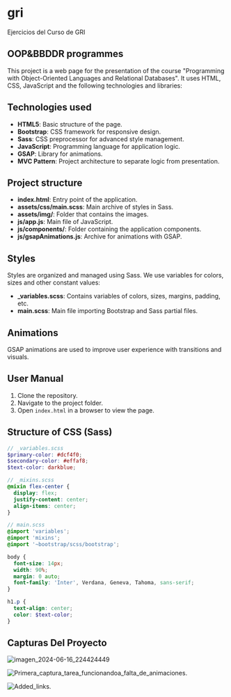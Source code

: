 # gri

Ejercicios del Curso de GRI

## OOP&BBDDR programmes

This project is a web page for the presentation of the course "Programming with Object-Oriented Languages and Relational Databases". It uses HTML, CSS, JavaScript and the following technologies and libraries:

## Technologies used

- **HTML5**: Basic structure of the page.
- **Bootstrap**: CSS framework for responsive design.
- **Sass**: CSS preprocessor for advanced style management.
- **JavaScript**: Programming language for application logic.
- **GSAP**: Library for animations.
- **MVC Pattern**: Project architecture to separate logic from presentation.

## Project structure

- **index.html**: Entry point of the application.
- **assets/css/main.scss**: Main archive of styles in Sass.
- **assets/img/**: Folder that contains the images.
- **js/app.js**: Main file of JavaScript.
- **js/components/**: Folder containing the application components.
- **js/gsapAnimations.js**: Archive for animations with GSAP.

## Styles

Styles are organized and managed using Sass. We use variables for colors, sizes and other constant values:

- **_variables.scss**: Contains variables of colors, sizes, margins, padding, etc.
- **main.scss**: Main file importing Bootstrap and Sass partial files.

## Animations

GSAP animations are used to improve user experience with transitions and visuals.

## User Manual

1. Clone the repository.
2. Navigate to the project folder.
3. Open `index.html` in a browser to view the page.

## Structure of CSS (Sass)

```scss
// _variables.scss
$primary-color: #dcf4f0;
$secondary-color: #effaf8;
$text-color: darkblue;

// _mixins.scss
@mixin flex-center {
  display: flex;
  justify-content: center;
  align-items: center;
}

// main.scss
@import 'variables';
@import 'mixins';
@import '~bootstrap/scss/bootstrap';

body {
  font-size: 14px;
  width: 90%;
  margin: 0 auto;
  font-family: 'Inter', Verdana, Geneva, Tahoma, sans-serif;
}

h1.p {
  text-align: center;
  color: $text-color;
}
```
## Capturas Del Proyecto
![imagen_2024-06-16_224424449](https://github.com/Twinkym/ProgramacionOOyBDR/assets/73356704/e300756c-5af1-43d1-8259-69a48c8ddb0c)

![Primera_captura_tarea_funcionandoa_falta_de_animaciones](https://github.com/Twinkym/ProgramacionOOyBDR/assets/73356704/0413cdbc-108f-486a-b710-8dcc77e2a80e).

![Added_links](https://github.com/Twinkym/ProgramacionOOyBDR/assets/73356704/b80175a1-d89b-49aa-8e99-1f0596bdc0f0).
